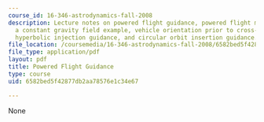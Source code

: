 ```yaml
---
course_id: 16-346-astrodynamics-fall-2008
description: Lecture notes on powered flight guidance, powered flight maneuver equations,
  a constant gravity field example, vehicle orientation prior to cross-product steering,
  hyperbolic injection guidance, and circular orbit insertion guidance.
file_location: /coursemedia/16-346-astrodynamics-fall-2008/6582bed5f42877db2aa78576e1c34e67_lec_20.pdf
file_type: application/pdf
layout: pdf
title: Powered Flight Guidance
type: course
uid: 6582bed5f42877db2aa78576e1c34e67

---
```

None